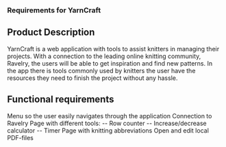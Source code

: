 ### Requirements for YarnCraft
## Product Description
YarnCraft is a web application with tools to assist knitters in managing their projects. With a connection to the leading online knitting community, Ravelry, the users will be able to get inspiration and find new patterns. In the app there is tools commonly used by knitters the user have the resources they need to finish the project without any hassle.

## Functional requirements
Menu so the user easily navigates through the application
Connection to Ravelry
Page with different tools: -- Row counter -- Increase/decrease calculator -- Timer
Page with knitting abbreviations
Open and edit local PDF-files
